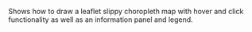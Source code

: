 Shows how to draw a leaflet slippy choropleth map with hover and click functionality as well as an information panel and legend.

